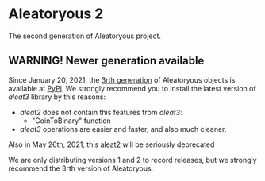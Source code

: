 # Aleatoryous 2

The second generation of Aleatoryous project.

## __WARNING! Newer generation available__

Since January 20, 2021, the [3rth generation](http://github.com/diddileija/aleat3) of Aleatoryous objects is available at
[PyPi](http://pypi.org/project/aleat3). We strongly recommend you to install the latest version of _aleat3_ library by
this reasons:

- _aleat2_ does not contain this features from _aleat3_:
  - "CoinToBinary" function
- _aleat3_ operations are easier and faster, and also much cleaner.

Also in May 26th, 2021, this [aleat2](http://github.com/diddileija/aleat2) will be seriously deprecated

We are only distributing versions 1 and 2 to record releases, but we strongly recommend
the 3rth version of Aleatoryous.
